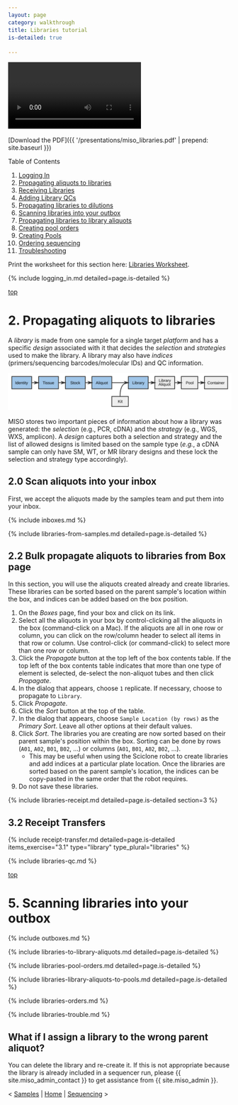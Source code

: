 ```yaml
---
layout: page
category: walkthrough
title: Libraries tutorial
is-detailed: true

---
```


<video controls>
    <source src="presentations/miso_libraries.mp4" type="video/mp4">
</video>

[Download the PDF]({{ '/presentations/miso_libraries.pdf' | prepend: site.baseurl }})



<div id="toc">
Table of Contents
<ol>
   <li><a href="#logging_in">Logging In</a></li>
   <li><a href="#props1">Propagating aliquots to libraries</a></li>
   <li><a href="#libraries-receipt">Receiving Libraries</a></li>
   <li><a href="#libraries-qc">Adding Library QCs</a></li>
   <li><a href="#props2">Propagating libraries to dilutions</a></li>
   <li><a href="#boxes">Scanning libraries into your outbox</a></li>
   <li><a href="#libraries-to-library-aliquots">Propagating libraries to library aliquots</a></li>
   <li><a href="#pool-orders">Creating pool orders</a></li>
   <li><a href="#libraries-library-aliquots-to-pools">Creating Pools</a></li>
   <li><a href="#libraries-orders">Ordering sequencing</a></li>
   <li><a href="#libraries-trouble">Troubleshooting</a></li>
</ol>
</div>

<div id="infobox">
Print the worksheet for this section here: <a href="worksheet-detailed-libraries">Libraries Worksheet</a>.
</div>

{% include logging_in.md detailed=page.is-detailed %}

<a name="props1" href="#" id="toplink">top</a>

# 2. Propagating aliquots to libraries

A _library_ is made from one sample for a single target _platform_ and
has a specific _design_ associated with it that decides the _selection_
and _strategies_ used to make the library. A library may also have _indices_
(primers/sequencing barcodes/molecular IDs) and QC information.

<img src="pics/flow-library.svg"/>

MISO stores two important pieces of information about how a library was generated:
the _selection_ (e.g., PCR, cDNA) and the _strategy_ (e.g., WGS, WXS,
amplicon). A _design_ captures both a selection and strategy and the list
of allowed designs is limited based on the sample type (_e.g._, a cDNA sample
can only have SM, WT, or MR library designs and these lock the selection and
strategy type accordingly).

## 2.0 Scan aliquots into your inbox

First, we accept the aliquots made by the samples team and put them into your
inbox.

{% include inboxes.md %}

{% include libraries-from-samples.md detailed=page.is-detailed %}


## 2.2 Bulk propagate aliquots to libraries from Box page

In this section, you will use the aliquots created already and create libraries.
These libraries can be sorted based on the parent sample's location within the box,
and indices can be added based on the box position.

1. On the _Boxes_ page, find your box and click on its link.
1. Select all the aliquots in your box by control-clicking all the aliquots
in the box (command-click on a Mac). If the aliquots are all in one row or column,
you can click on the row/column header to select all items in that row or column.
Use control-click (or command-click) to select more than one row or column.
1. Click the _Propagate_ button at the top left of the box contents table. If the
top left of the box contents table indicates that more than one type of element is
selected, de-select the non-aliquot tubes and then click _Propagate_.
1. In the dialog that appears, choose `1` replicate. If necessary, choose to propagate to `Library`.
1. Click _Propagate_.
1. Click the _Sort_ button at the top of the table.
1. In the dialog that appears, choose `Sample Location (by rows)` as the _Primary Sort_.
   Leave all other options at their default values.
1. Click _Sort_. The libraries you are creating are now sorted based on their parent sample's position within the box.
   Sorting can be done by rows (`A01`, `A02`, `B01`, `B02`, ...) or columns (`A01`, `B01`, `A02`, `B02`, ...).
    * This may be useful when using the Sciclone robot to create libraries and add
      indices at a particular plate location. Once the libraries are sorted based on the
      parent sample's location, the indices can be copy-pasted in the same order that the
      robot requires.
1. Do not save these libraries.

{% include libraries-receipt.md detailed=page.is-detailed section=3 %}

## 3.2 Receipt Transfers

{% include receipt-transfer.md detailed=page.is-detailed items_exercise="3.1" type="library"
  type_plural="libraries" %}

{% include libraries-qc.md %}

<a name="boxes" href="#" id="toplink">top</a>

# 5. Scanning libraries into your outbox

{% include outboxes.md %}


{% include libraries-to-library-aliquots.md detailed=page.is-detailed %}


{% include libraries-pool-orders.md detailed=page.is-detailed %}


{% include libraries-library-aliquots-to-pools.md detailed=page.is-detailed %}


{% include libraries-orders.md %}


{% include libraries-trouble.md %}

## What if I assign a library to the wrong parent aliquot?

You can delete the library and re-create it. If this is not appropriate because the
library is already included in a sequencer run, please {{ site.miso_admin_contact }}
to get assistance from {{ site.miso_admin }}.


< <a href="tutorial-detailed-samples">Samples</a> | <a href="index">Home</a> | <a href="tutorial-detailed-sequencing">Sequencing</a> >
